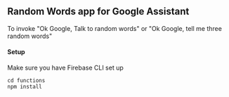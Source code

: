 ## Random Words app for Google Assistant   
To invoke "Ok Google, Talk to random words" or "Ok Google, tell me three random words"


#### Setup
Make sure you have Firebase CLI set up
```
cd functions
npm install
```

